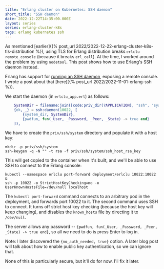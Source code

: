 ```yaml
---
title: "Erlang cluster on Kubernetes: SSH daemon"
short_title: "SSH daemon"
date: 2022-12-22T14:35:00.000Z
layout: series
series: erlang-cluster-k8s
tags: erlang kubernetes ssh
---
```


As mentioned [earlier]({% post_url 2022/2022-12-22-erlang-cluster-k8s-tls-distribution %}), using TLS for Erlang
distribution breaks `erlclu remote_console` (because it breaks `erl_call`). At the time, I worked around the problem by
using `nodetool`. This post shows how to use Erlang's SSH daemon instead.

Erlang has support for [running an SSH daemon](https://www.erlang.org/doc/man/ssh.html), exposing a remote console. I
wrote a post about that [here]({% post_url 2022/2022-11-01-erlang-ssh %}).

We start the daemon (in `erlclu_app.erl`) as follows:

```erlang
    SystemDir = filename:join([code:priv_dir(?APPLICATION), "ssh", "system"]),
    {ok, _} = ssh:daemon(10022, [
        {system_dir, SystemDir},
        {pwdfun, fun(_User, _Password, _Peer, _State) -> true end}
    ]),
```

We have to create the `priv/ssh/system` directory and populate it with a host key:

```
mkdir -p priv/ssh/system
ssh-keygen -q -N "" -t rsa -f priv/ssh/system/ssh_host_rsa_key
```

This will get copied to the container when it's built, and we'll be able to use SSH to connect to the Erlang console:

```
kubectl --namespace erlclu port-forward deployment/erlclu 10022:10022 &
ssh -p 10022 -o StrictHostKeyChecking=no -o UserKnownHostsFile=/dev/null localhost
```

The `kubectl port-forward` command connects to an arbitrary pod in the deployment, and forwards port 10022 to it. The
second command uses SSH to connect. It turns off strict host key checking (because the host key will keep changing), and
disables the `known_hosts` file by directing it to `/dev/null`.

The server allows any password -- `{pwdfun, fun(_User, _Password, _Peer, _State) -> true end}`, so all we need to do is
press Enter to log in.

Note: I later discovered the `{no_auth_needed, true}` option. A later blog post will talk about how to enable public key
authentication, so we can ignore that.

None of this is particularly secure, but it'll do for now. I'll fix it later.
